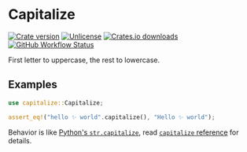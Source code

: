 # Capitalize

[![Crate version](https://img.shields.io/crates/v/capitalize)](https://crates.io/crates/capitalize)
[![Unlicense](https://img.shields.io/crates/l/capitalize)](https://unlicense.org/)
[![Crates.io downloads](https://img.shields.io/crates/d/capitalize)](https://crates.io/crates/capitalize)
[![GitHub Workflow Status](https://img.shields.io/github/workflow/status/jhg/capitalize-rs/Test%20&%20Lint/main)](https://github.com/jhg/capitalize-rs/actions/workflows/test.yml)

First letter to uppercase, the rest to lowercase.

## Examples

```rust
use capitalize::Capitalize;

assert_eq!("hello ✨ world".capitalize(), "Hello ✨ world");
```

Behavior is like [Python's `str.capitalize`], read [`capitalize` reference][Capitalize::capitalize] for details.

[Capitalize::capitalize]: https://docs.rs/capitalize/latest/capitalize/trait.Capitalize.html#tymethod.capitalize
[Python's `str.capitalize`]: https://docs.python.org/3/library/stdtypes.html#str.capitalize
